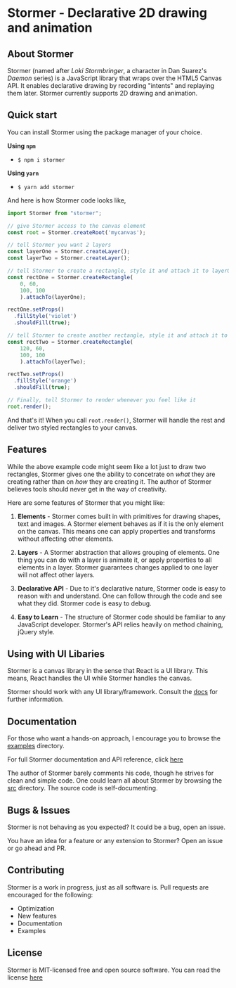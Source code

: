 # Stormer - Declarative 2D drawing and animation
## About Stormer
Stormer (named after *Loki Stormbringer*, a character in Dan Suarez's *Daemon* series) is a JavaScript library that wraps over the HTML5 Canvas API. It enables declarative drawing by recording "intents" and replaying them later. Stormer currently supports 2D drawing and animation.

## Quick start
You can install Stormer using the package manager of your choice.

**Using `npm`**

- `$ npm i stormer`

**Using `yarn`**

- `$ yarn add stormer`

And here is how Stormer code looks like,
```js
import Stormer from "stormer";

// give Stormer access to the canvas element
const root = Stormer.createRoot('mycanvas');

// tell Stormer you want 2 layers
const layerOne = Stormer.createLayer();
const layerTwo = Stormer.createLayer();

// tell Stormer to create a rectangle, style it and attach it to layerOne
const rectOne = Stormer.createRectangle(
    0, 60,
    100, 100
    ).attachTo(layerOne);

rectOne.setProps()
  .fillStyle('violet')
  .shouldFill(true);

// tell Stormer to create another rectangle, style it and attach it to layerTwo
const rectTwo = Stormer.createRectangle(
    120, 60,
    100, 100
    ).attachTo(layerTwo);

rectTwo.setProps()
  .fillStyle('orange')
  .shouldFill(true);

// Finally, tell Stormer to render whenever you feel like it
root.render();
```
And that's it! When you call `root.render()`, Stormer will handle the rest and deliver two styled rectangles to your canvas.

## Features

While the above example code might seem like a lot just to draw two rectangles, Stormer gives one the ability to concetrate on _what_ they are creating rather than on _how_ they are creating it. The author of Stormer believes tools should never get in the way of creativity.

Here are some features of Stormer that you might like:

1. **Elements** - Stormer comes built in with primitives for drawing shapes, text and images. A Stormer element behaves as if it is the only element on the canvas. This means one can apply properties and transforms without affecting other elements.

2. **Layers** - A Stormer abstraction that allows grouping of elements. One thing you can do with a layer is animate it, or apply properties to all elements in a layer. Stormer guarantees changes applied to one layer will not affect other layers.

3. **Declarative API** - Due to it's declarative nature, Stormer code is easy to reason with and understand. One can follow through the code and see what they did. Stormer code is easy to debug.

4. **Easy to Learn** - The structure of Stormer code should be familiar to any JavaScript developer. Stormer's API relies heavily on method chaining, jQuery style.

## Using with UI Libaries
Stormer is a canvas library in the sense that React is a UI library. This means, React handles the UI while Stormer handles the canvas.

Stormer should work with any UI library/framework. Consult the [docs](./docs/) for further information.

## Documentation
For those who want a hands-on approach, I encourage you to browse the [examples](./examples/) directory.

For full Stormer documentation and API reference, click [here](./docs/)

The author of Stormer barely comments his code, though he strives for clean and simple code. One could learn all about Stormer by browsing the [src](./src/) directory. The source code is self-documenting.

## Bugs & Issues
Stormer is not behaving as you expected? It could be a bug, open an issue. 

You have an idea for a feature or any extension to Stormer? Open an issue or go ahead and PR.

## Contributing
Stormer is a work in progress, just as all software is. Pull requests are encouraged for the following:
- Optimization
- New features
- Documentation
- Examples

## License
Stormer is MIT-licensed free and open source software. You can read the license [here](./LICENSE.txt)

